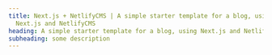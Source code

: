 ```yaml
---
title: Next.js + NetlifyCMS | A simple starter template for a blog, using
  Next.js and NetlifyCMS
heading: A simple starter template for a blog, using Next.js and NetlifyCMS
subheading: some description
---
```

